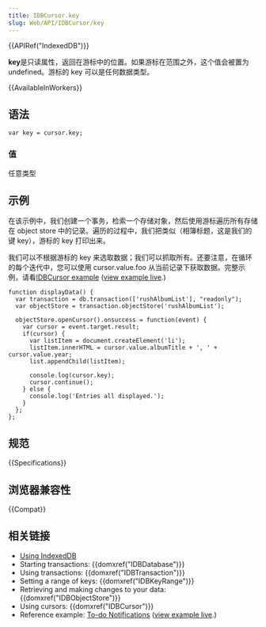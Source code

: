 ```yaml
---
title: IDBCursor.key
slug: Web/API/IDBCursor/key
---
```


{{APIRef("IndexedDB")}}

**key**是只读属性，返回在游标中的位置。如果游标在范围之外，这个值会被置为 undefined。游标的 key 可以是任何数据类型。

{{AvailableInWorkers}}

## 语法

```
var key = cursor.key;
```

### 值

任意类型

## 示例

在该示例中，我们创建一个事务，检索一个存储对象，然后使用游标遍历所有存储在 object store 中的记录。遍历的过程中，我们把类似（相簿标题，这是我们的键 key），游标的 key 打印出来。

我们可以不根据游标的 key 来选取数据；我们可以抓取所有。还要注意，在循环的每个迭代中，您可以使用 cursor.value.foo 从当前记录下获取数据。完整示例，请看[IDBCursor example](https://github.com/mdn/dom-examples/tree/main/indexeddb-examples/idbcursor) ([view example live](http://mdn.github.io/dom-examples/indexeddb-examples/idbcursor/).)

```
function displayData() {
  var transaction = db.transaction(['rushAlbumList'], "readonly");
  var objectStore = transaction.objectStore('rushAlbumList');

  objectStore.openCursor().onsuccess = function(event) {
    var cursor = event.target.result;
    if(cursor) {
      var listItem = document.createElement('li');
      listItem.innerHTML = cursor.value.albumTitle + ', ' + cursor.value.year;
      list.appendChild(listItem);

      console.log(cursor.key);
      cursor.continue();
    } else {
      console.log('Entries all displayed.');
    }
  };
};
```

## 规范

{{Specifications}}

## 浏览器兼容性

{{Compat}}

## 相关链接

- [Using IndexedDB](/zh-CN/docs/Web/API/IndexedDB_API/Using_IndexedDB)
- Starting transactions: {{domxref("IDBDatabase")}}
- Using transactions: {{domxref("IDBTransaction")}}
- Setting a range of keys: {{domxref("IDBKeyRange")}}
- Retrieving and making changes to your data: {{domxref("IDBObjectStore")}}
- Using cursors: {{domxref("IDBCursor")}}
- Reference example: [To-do Notifications](https://github.com/mdn/to-do-notifications/tree/gh-pages) ([view example live](http://mdn.github.io/to-do-notifications/).)
